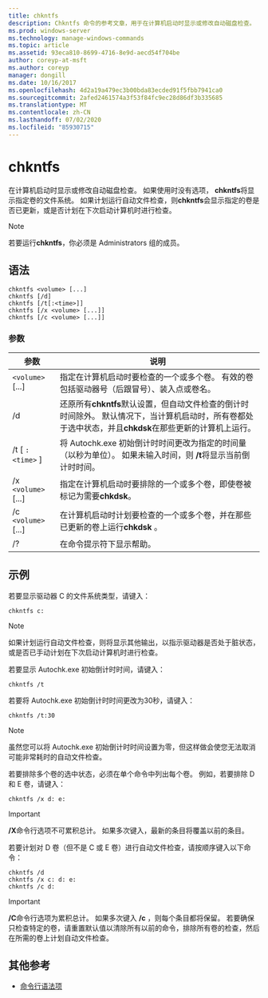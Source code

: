 ```yaml
---
title: chkntfs
description: Chkntfs 命令的参考文章，用于在计算机启动时显示或修改自动磁盘检查。
ms.prod: windows-server
ms.technology: manage-windows-commands
ms.topic: article
ms.assetid: 93eca810-8699-4716-8e9d-aecd54f704be
author: coreyp-at-msft
ms.author: coreyp
manager: dongill
ms.date: 10/16/2017
ms.openlocfilehash: 4d2a19a479ec3b00bda83ecded91f5fbb7941ca0
ms.sourcegitcommit: 2afed2461574a3f53f84fc9ec28d86df3b335685
ms.translationtype: MT
ms.contentlocale: zh-CN
ms.lasthandoff: 07/02/2020
ms.locfileid: "85930715"
---
```

# <a name="chkntfs"></a>chkntfs

在计算机启动时显示或修改自动磁盘检查。 如果使用时没有选项， **chkntfs**将显示指定卷的文件系统。 如果计划运行自动文件检查，则**chkntfs**会显示指定的卷是否已更新，或是否计划在下次启动计算机时进行检查。

> [!NOTE]
> 若要运行**chkntfs**，你必须是 Administrators 组的成员。

## <a name="syntax"></a>语法

```
chkntfs <volume> [...]
chkntfs [/d]
chkntfs [/t[:<time>]]
chkntfs [/x <volume> [...]]
chkntfs [/c <volume> [...]]
```

### <a name="parameters"></a>参数

| 参数 | 说明 |
| --------- | ----------- |
| `<volume>` [...] | 指定在计算机启动时要检查的一个或多个卷。 有效的卷包括驱动器号（后跟冒号）、装入点或卷名。 |
| /d | 还原所有**chkntfs**默认设置，但自动文件检查的倒计时时间除外。 默认情况下，当计算机启动时，所有卷都处于选中状态，并且**chkdsk**在那些更新的计算机上运行。 |
| /t [ `:<time>` ] | 将 Autochk.exe 初始倒计时时间更改为指定的时间量（以秒为单位）。 如果未输入时间，则 **/t**将显示当前倒计时时间。 |
| /x `<volume>` [...] | 指定在计算机启动时要排除的一个或多个卷，即使卷被标记为需要**chkdsk**。 |
| /c `<volume>` [...] | 在计算机启动时计划要检查的一个或多个卷，并在那些已更新的卷上运行**chkdsk** 。 |
| /? | 在命令提示符下显示帮助。 |

## <a name="examples"></a>示例

若要显示驱动器 C 的文件系统类型，请键入：

```
chkntfs c:
```

> [!NOTE]
> 如果计划运行自动文件检查，则将显示其他输出，以指示驱动器是否处于脏状态，或是否已手动计划在下次启动计算机时进行检查。

若要显示 Autochk.exe 初始倒计时时间，请键入：

```
chkntfs /t
```

若要将 Autochk.exe 初始倒计时时间更改为30秒，请键入：

```
chkntfs /t:30
```

> [!NOTE]
> 虽然您可以将 Autochk.exe 初始倒计时时间设置为零，但这样做会使您无法取消可能非常耗时的自动文件检查。

若要排除多个卷的选中状态，必须在单个命令中列出每个卷。 例如，若要排除 D 和 E 卷，请键入：

```
chkntfs /x d: e:
```

> [!IMPORTANT]
> **/X**命令行选项不可累积总计。 如果多次键入，最新的条目将覆盖以前的条目。

若要计划对 D 卷（但不是 C 或 E 卷）进行自动文件检查，请按顺序键入以下命令：

```
chkntfs /d
chkntfs /x c: d: e:
chkntfs /c d:
```

> [!IMPORTANT]
> **/C**命令行选项为累积总计。 如果多次键入 **/c** ，则每个条目都将保留。 若要确保只检查特定的卷，请重置默认值以清除所有以前的命令，排除所有卷的检查，然后在所需的卷上计划自动文件检查。

## <a name="additional-references"></a>其他参考

- [命令行语法项](command-line-syntax-key.md)
